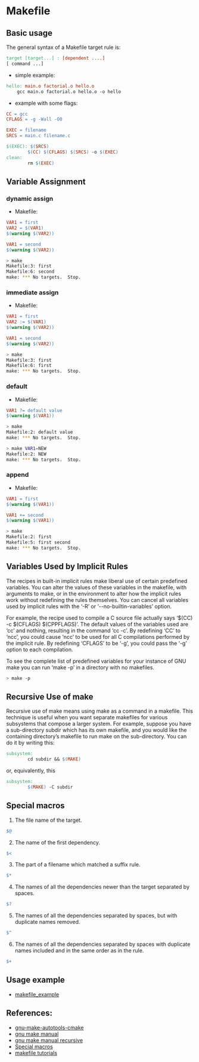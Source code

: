 # Makefile

## Basic usage

The general syntax of a Makefile target rule is:

```Makefile
target [target...] : [dependent ....]
[ command ...]
```

- simple example:

```Makefile
hello: main.o factorial.o hello.o
	gcc main.o factorial.o hello.o -o hello
```

- example with some flags:

```Makefile
CC = gcc
CFLAGS = -g -Wall -O0

EXEC = filename
SRCS = main.c filename.c

$(EXEC): $(SRCS)
        $(CC) $(CFLAGS) $(SRCS) -o $(EXEC)
clean:
        rm $(EXEC)
```

## Variable Assignment


### dynamic assign

- Makefile:

```Makefile
VAR1 = first
VAR2 = $(VAR1)
$(warning $(VAR2))

VAR1 = second
$(warning $(VAR2))
```

```bash
> make
Makefile:3: first
Makefile:6: second
make: *** No targets.  Stop.
```

### immediate assign


- Makefile:

```Makefile
VAR1 = first
VAR2 := $(VAR1)
$(warning $(VAR2))

VAR1 = second
$(warning $(VAR2))
```

```bash
> make
Makefile:3: first
Makefile:6: first
make: *** No targets.  Stop.
```


### default

- Makefile:

```Makefile
VAR1 ?= default value
$(warning $(VAR1))
```

```bash
> make
Makefile:2: default value
make: *** No targets.  Stop.
```

```bash
> make VAR1=NEW
Makefile:2: NEW
make: *** No targets.  Stop.
```


### append

- Makefile:

```Makefile
VAR1 = first
$(warning $(VAR1))

VAR1 += second
$(warning $(VAR1))
```

```bash
> make
Makefile:2: first
Makefile:5: first second
make: *** No targets.  Stop.
```

## Variables Used by Implicit Rules

The recipes in built-in implicit rules make liberal use of certain predefined variables. You can alter the values of these variables in the makefile, with arguments to make, or in the environment to alter how the implicit rules work without redefining the rules themselves. You can cancel all variables used by implicit rules with the ‘-R’ or ‘--no-builtin-variables’ option.

For example, the recipe used to compile a C source file actually says ‘$(CC) -c $(CFLAGS) $(CPPFLAGS)’. The default values of the variables used are ‘cc’ and nothing, resulting in the command ‘cc -c’. By redefining ‘CC’ to ‘ncc’, you could cause ‘ncc’ to be used for all C compilations performed by the implicit rule. By redefining ‘CFLAGS’ to be ‘-g’, you could pass the ‘-g’ option to each compilation.

To see the complete list of predefined variables for your instance of GNU make you can run ‘make -p’ in a directory with no makefiles.

```bash
> make -p
```

## Recursive Use of make

Recursive use of make means using make as a command in a makefile. This technique is useful when you want separate makefiles for various subsystems that compose a larger system. For example, suppose you have a sub-directory subdir which has its own makefile, and you would like the containing directory’s makefile to run make on the sub-directory. You can do it by writing this:

```Makefile
subsystem:
        cd subdir && $(MAKE)
```

or, equivalently, this

```Makefile
subsystem:
        $(MAKE) -C subdir
```


## Special macros

1. The file name of the target.
```Makefile
$@
```

2. The name of the first dependency.
```Makefile
$<
```

3. The part of a filename which matched a suffix rule.
```Makefile
$*
```

4. The names of all the dependencies newer than the target separated by spaces.
```Makefile
$?
```

5. The names of all the dependencies separated by spaces, but with duplicate names removed.
```Makefile
$^
```

6. The names of all the dependencies separated by spaces with duplicate names included and in the same order as in the rule.
```Makefile
$+
```

## Usage example

- [makefile_example](https://github.com/LinEmsber/Projects/tree/master/makefile_example)


## References:
- [gnu-make-autotools-cmake](http://www.slideshare.net/zzz00072/gnu-make-autotools-cmake)
- [gnu make manual](https://www.gnu.org/software/make/manual/make.html)
- [gnu make manual recursive](https://www.gnu.org/software/make/manual/html_node/Recursion.html)
- [Special macros](https://users.cs.duke.edu/~ola/courses/programming/Makefiles/node7.html)
- [makefile tutorials](http://www.cs.colby.edu/maxwell/courses/tutorials/maketutor/)
